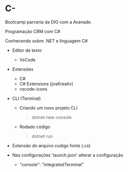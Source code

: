 # C-

Bootcamp parceria da DIO com a Avanade.

Programação CRM com C#

Conhecendo sobre .NET e linguagem C#

* Editor de texto
    - VsCode

* Extensões
    - C#
    - C# Extensions (josKreativ)
    - vscode-icons

* CLI (Terminal)
    - Criando um novo projeto CLI
        > dotnet new console
    - Rodado código
        > dotnet run

* Extensão do arquivo codigo fonte (.cs)

* Nas configurações 'launch.json' alterar a configuração
    - "console": "integratedTerminal"

